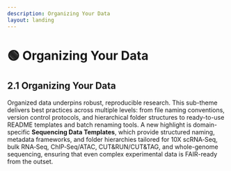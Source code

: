 ```yaml
---
description: Organizing Your Data
layout: landing
---
```


# 🟢 Organizing Your Data

## &#x20;2.1 **Organizing Your Data**

Organized data underpins robust, reproducible research. This sub-theme delivers best practices across multiple levels: from file naming conventions, version control protocols, and hierarchical folder structures to ready-to-use README templates and batch renaming tools. A new highlight is domain-specific **Sequencing Data Templates**, which provide structured naming, metadata frameworks, and folder hierarchies tailored for 10X scRNA‑Seq, bulk RNA‑Seq, ChIP‑Seq/ATAC, CUT\&RUN/CUT\&TAG, and whole-genome sequencing, ensuring that even complex experimental data is FAIR-ready from the outset.
